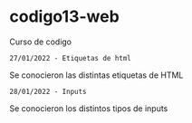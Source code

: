 # codigo13-web
Curso de codigo
```
27/01/2022 - Etiquetas de html
```
Se conocieron las distintas etiquetas de HTML
```
28/01/2022 - Inputs
```
Se conocieron los distintos tipos de inputs
